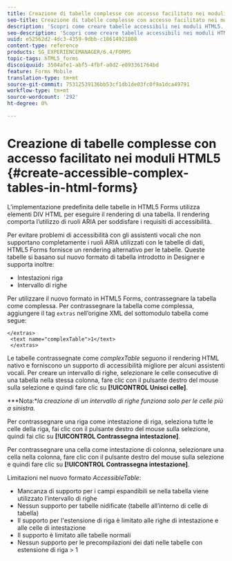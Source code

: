 ```yaml
---
title: Creazione di tabelle complesse con accesso facilitato nei moduli HTML5
seo-title: Creazione di tabelle complesse con accesso facilitato nei moduli HTML5
description: 'Scopri come creare tabelle accessibili nei moduli HTML5. '
seo-description: 'Scopri come creare tabelle accessibili nei moduli HTML5. '
uuid: e52562d2-4dc3-4359-9dbb-c18614921808
content-type: reference
products: SG_EXPERIENCEMANAGER/6.4/FORMS
topic-tags: hTML5_forms
discoiquuid: 3504afe1-abf5-4fbf-a0d2-e093361764bd
feature: Forms Mobile
translation-type: tm+mt
source-git-commit: 75312539136bb53cf1db1de03fc0f9a1dca49791
workflow-type: tm+mt
source-wordcount: '292'
ht-degree: 0%

---
```



# Creazione di tabelle complesse con accesso facilitato nei moduli HTML5 {#create-accessible-complex-tables-in-html-forms}

L’implementazione predefinita delle tabelle in HTML5 Forms utilizza elementi DIV HTML per eseguire il rendering di una tabella. Il rendering comporta l’utilizzo di ruoli ARIA per soddisfare i requisiti di accessibilità.

Per evitare problemi di accessibilità con gli assistenti vocali che non supportano completamente i ruoli ARIA utilizzati con le tabelle di dati, HTML5 Forms fornisce un rendering alternativo per le tabelle. Queste tabelle si basano sul nuovo formato di tabella introdotto in Designer e supporta inoltre:

* Intestazioni riga
* Intervallo di righe

Per utilizzare il nuovo formato in HTML5 Forms, contrassegnare la tabella come complessa. Per contrassegnare la tabella come complessa, aggiungere il tag `extras` nell’origine XML del sottomodulo tabella come segue:

```
</extras>
 <text name="complexTable">1</text>
 </extras>
```

Le tabelle contrassegnate come *complexTable* seguono il rendering HTML nativo e forniscono un supporto di accessibilità migliore per alcuni assistenti vocali.  Per creare un intervallo di righe, selezionare le celle consecutive di una tabella nella stessa colonna, fare clic con il pulsante destro del mouse sulla selezione e quindi fare clic su **[!UICONTROL Unisci celle]**.

***Nota:**la creazione di un intervallo di righe funziona solo per le celle più a sinistra.*

Per contrassegnare una riga come intestazione di riga, seleziona tutte le celle della riga, fai clic con il pulsante destro del mouse sulla selezione, quindi fai clic su **[!UICONTROL Contrassegna intestazione]**.

Per contrassegnare una cella come intestazione di colonna, selezionare una cella nella colonna, fare clic con il pulsante destro del mouse sulla selezione e quindi fare clic su **[!UICONTROL Contrassegna intestazione]**.

Limitazioni nel nuovo formato *AccessibleTable*:

* Mancanza di supporto per i campi espandibili se nella tabella viene utilizzato l’intervallo di righe
* Nessun supporto per tabelle nidificate (tabelle all’interno di celle di tabella)
* Il supporto per l&#39;estensione di riga è limitato alle righe di intestazione e alle celle di intestazione
* Il supporto è limitato alle tabelle normali
* Nessun supporto per le precompilazioni dei dati nelle tabelle con estensione di riga > 1

